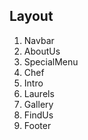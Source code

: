 ## Layout
1. Navbar
2. AboutUs
3. SpecialMenu
4. Chef
5. Intro
6. Laurels
7. Gallery
8. FindUs
9. Footer
